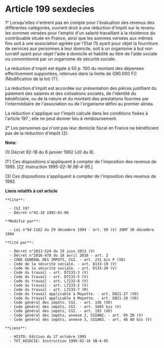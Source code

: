 # Article 199 sexdecies

1° Lorsqu'elles n'entrent pas en compte pour l'évaluation des revenus des différentes catégories, ouvrent droit à une
réduction d'impôt sur le revenu les sommes versées pour l'emploi d'un salarié travaillant à la résidence du contribuable
située en France, ainsi que les sommes versées aux mêmes fins soit à une association agréée par l'Etat (1) ayant pour objet
la fourniture de services aux personnes à leur domicile, soit à un organisme à but non lucratif ayant pour objet l'aide à
domicile et habilité au titre de l'aide sociale ou conventionné par un organisme de sécurité sociale.

La réduction d'impôt est égale à 50 p. 100 du montant des dépenses effectivement supportées, retenues dans la limite de
((90.000 F)) (Modification de la loi) (1').

La réduction d'impôt est accordée sur présentation des pièces justifiant du paiement des salaires et des cotisations
sociales, de l'identité du bénéficiaire, ou de la nature et du montant des prestations fournies par l'intermédiaire de
l'association ou de l'organisme défini au premier alinéa.

La réduction s'applique sur l'impôt calculé dans les conditions fixées à l'article 197 ; elle ne peut donner lieu à
remboursement.

2° Les personnes qui n'ont pas leur domicile fiscal en France ne bénéficient pas de la réduction d'impôt (2).

**Nota:**

(1) Décret 92-18 du 6 janvier 1992 (JO du 8).

(1') Ces dispositions s'appliquent à compter de l'imposition des revenus de 1995. [*Cf. Instruction 1995-02-16 5B-4-95.*]

(3) Ces dispositions s'appliquent à compter de l'imposition des revenus de 1992.

**Liens relatifs à cet article**

	**Cite**:

	  - CGI 197
	  - Décret n°92-18 1992-01-06

	**Modifié par**:

	  - Loi n°94-1162 du 29 décembre 1994 - art. 59 (V) JORF 30 décembre 1994

	**Cité par**:

	  - Décret n°2013-524 du 19 juin 2013 (V)
	  - Décret n°2016-478 du 18 avril 2016 - art. 2
	  - CODE GENERAL DES IMPOTS, CGI. - art. 231 bis P (VD)
	  - Code de la sécurité sociale. - art. D133-19 (V)
	  - Code de la sécurité sociale. - art. D133-20 (V)
	  - Code du travail - art. D7233-3 (V)
	  - Code du travail - art. D7233-5 (V)
	  - Code du travail - art. L7232-8 (V)
	  - Code du travail - art. L7233-2 (V)
	  - Code du travail - art. L7233-7 (M)
	  - Code du travail applicable à Mayotte. - art. D821-27 (VD)
	  - Code du travail applicable à Mayotte. - art. D821-28 (VD)
	  - Code général des impôts, CGI. - art. 156 (VD)
	  - Code général des impôts, CGI. - art. 1665 bis (V)
	  - Code général des impôts, CGI. - art. 193 (VD)
	  - Code général des impôts, annexe 2, CGIAN2. - art. 95 ZN (V)
	  - Code général des impôts, annexe 3, CGIAN3. - art. 46 AO bis (V)

	**Liens**:

	  - HISTO: Edition du 27 octobre 1995
	  - TXT_ASSOCIE: Instruction 1995-02-16 5B-4-95
